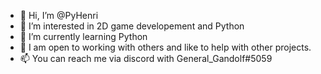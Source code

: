 - 👋 Hi, I’m @PyHenri
- 👀 I’m interested in 2D game developement and Python
- 🌱 I’m currently learning Python
- 💞️ I am open to working with others and like to help with other projects.
- 📫 You can reach me via discord with General_Gandolf#5059

<!---
PyHenri/PyHenri is a ✨ special ✨ repository because its `README.md` (this file) appears on your GitHub profile.
You can click the Preview link to take a look at your changes.
--->
